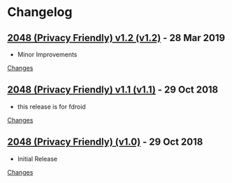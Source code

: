 # Changelog

<a name="v1.2"></a>
## [2048 (Privacy Friendly) v1.2 (v1.2)](https://github.com/SecUSo/privacy-friendly-2048/releases/tag/v1.2) - 28 Mar 2019

- Minor Improvements

[Changes][v1.2]


<a name="v1.1"></a>
## [2048 (Privacy Friendly) v1.1 (v1.1)](https://github.com/SecUSo/privacy-friendly-2048/releases/tag/v1.1) - 29 Oct 2018

- this release is for fdroid

[Changes][v1.1]


<a name="v1.0"></a>
## [2048 (Privacy Friendly) (v1.0)](https://github.com/SecUSo/privacy-friendly-2048/releases/tag/v1.0) - 29 Oct 2018

- Initial Release

[Changes][v1.0]


[v1.2]: https://github.com/SecUSo/privacy-friendly-2048/compare/v1.1...v1.2
[v1.1]: https://github.com/SecUSo/privacy-friendly-2048/compare/v1.0...v1.1
[v1.0]: https://github.com/SecUSo/privacy-friendly-2048/tree/v1.0

 <!-- Generated by https://github.com/rhysd/changelog-from-release -->
